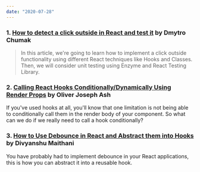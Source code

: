 ```yaml
---
date: "2020-07-28"
---
```


### 1. [How to detect a click outside in React and test it](https://webman.pro/blog/how-to-detect-and-test-click-outside-in-react/) by Dmytro Chumak

> In this article, we're going to learn how to implement a click outside functionality using different React techniques like Hooks and Classes. Then, we will consider unit testing using Enzyme and React Testing Library.

### 2. [Calling React Hooks Conditionally/Dynamically Using Render Props](https://unsplash.com/blog/calling-react-hooks-conditionally-dynamically-using-render-props/) by Oliver Joseph Ash

If you've used hooks at all, you'll know that one limitation is not being able to conditionally call them in the render body of your component. So what can we do if we really need to call a hook conditionally?

### 3. [How to Use Debounce in React and Abstract them into Hooks](https://divyanshu013.dev/blog/react-debounce-throttle-hooks/) by Divyanshu Maithani

You have probably had to implement debounce in your React applications, this is how you can abstract it into a reusable hook.
